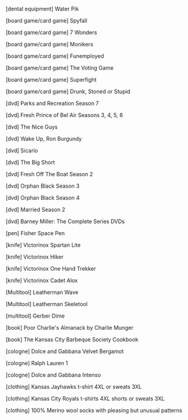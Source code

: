 [dental equipment] Water Pik

[board game/card game] Spyfall

[board game/card game] 7 Wonders

[board game/card game] Monikers

[board game/card game] Funemployed

[board game/card game] The Voting Game

[board game/card game] Superfight

[board game/card game] Drunk, Stoned or Stupid

[dvd] Parks and Recreation Season 7

[dvd] Fresh Prince of Bel Air Seasons 3, 4, 5, 6

[dvd] The Nice Guys

[dvd] Wake Up, Ron Burgundy

[dvd] Sicario

[dvd] The Big Short

[dvd] Fresh Off The Boat Season 2

[dvd] Orphan Black Season 3

[dvd] Orphan Black Season 4

[dvd] Married Season 2

[dvd] Barney Miller: The Complete Series DVDs

[pen] Fisher Space Pen

[knife] Victorinox Spartan Lite

[knife] Victorinox Hiker

[knife] Victorinox One Hand Trekker

[knife] Victorinox Cadet Alox

[Multitool] Leatherman Wave

[Multitool] Leatherman Skeletool

[multitool] Gerber Dime

[book] Poor Charlie's Almanack by Charlie Munger

[book] The Kansas City Barbeque Society Cookbook

[cologne] Dolce and Gabbana Velvet Bergamot

[cologne] Ralph Lauren 1

[cologne] Dolce and Gabbana Intenso

[clothing] Kansas Jayhawks t-shirt 4XL or sweats 3XL

[clothing] Kansas City Royals t-shirts 4XL shorts or sweats 3XL

[clothing] 100% Merino wool socks with pleasing but unusual patterns

